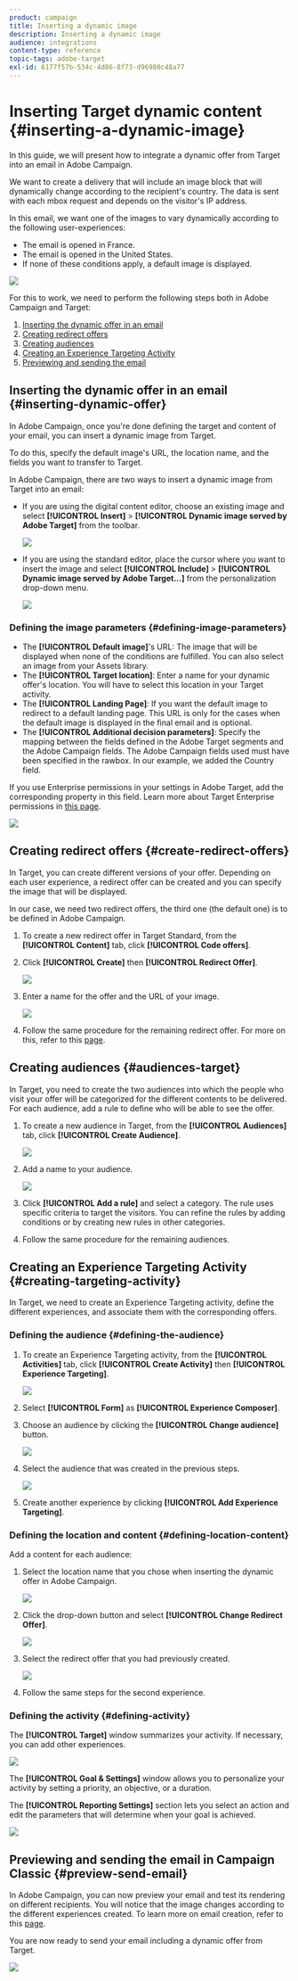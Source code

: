 ```yaml
---
product: campaign
title: Inserting a dynamic image
description: Inserting a dynamic image
audience: integrations
content-type: reference
topic-tags: adobe-target
exl-id: 6177f57b-534c-4d86-8f73-d96980c48a77
---
```

# Inserting Target dynamic content {#inserting-a-dynamic-image}

In this guide, we will present how to integrate a dynamic offer from Target into an email in Adobe Campaign.

We want to create a delivery that will include an image block that will dynamically change according to the recipient's country. The data is sent with each mbox request and depends on the visitor's IP address.

In this email, we want one of the images to vary dynamically according to the following user-experiences:

* The email is opened in France.
* The email is opened in the United States.
* If none of these conditions apply, a default image is displayed.

![](assets/target_4.png)

For this to work, we need to perform the following steps both in Adobe Campaign and Target:

1. [Inserting the dynamic offer in an email](../../integrations/using/inserting-a-dynamic-image.md#inserting-dynamic-offer)
1. [Creating redirect offers](../../integrations/using/inserting-a-dynamic-image.md#create-redirect-offers)
1. [Creating audiences](../../integrations/using/inserting-a-dynamic-image.md#audiences-target)
1. [Creating an Experience Targeting Activity](../../integrations/using/inserting-a-dynamic-image.md#creating-targeting-activity)
1. [Previewing and sending the email](../../integrations/using/inserting-a-dynamic-image.md#preview-send-email)

## Inserting the dynamic offer in an email {#inserting-dynamic-offer}

In Adobe Campaign, once you're done defining the target and content of your email, you can insert a dynamic image from Target.

To do this, specify the default image's URL, the location name, and the fields you want to transfer to Target.

In Adobe Campaign, there are two ways to insert a dynamic image from Target into an email:

* If you are using the digital content editor, choose an existing image and select **[!UICONTROL Insert]** > **[!UICONTROL Dynamic image served by Adobe Target]** from the toolbar.

   ![](assets/target_5.png)

* If you are using the standard editor, place the cursor where you want to insert the image and select **[!UICONTROL Include]** > **[!UICONTROL Dynamic image served by Adobe Target...]** from the personalization drop-down menu.

   ![](assets/target_12.png)

### Defining the image parameters {#defining-image-parameters}

* The **[!UICONTROL Default image]**'s URL: The image that will be displayed when none of the conditions are fulfilled. You can also select an image from your Assets library.
* The **[!UICONTROL Target location]**: Enter a name for your dynamic offer's location. You will have to select this location in your Target activity.
* The **[!UICONTROL Landing Page]**: If you want the default image to redirect to a default landing page. This URL is only for the cases when the default image is displayed in the final email and is optional.
* The **[!UICONTROL Additional decision parameters]**: Specify the mapping between the fields defined in the Adobe Target segments and the Adobe Campaign fields. The Adobe Campaign fields used must have been specified in the rawbox. In our example, we added the Country field.

If you use Enterprise permissions in your settings in Adobe Target, add the corresponding property in this field. Learn more about Target Enterprise permissions in [this page](https://experienceleague.adobe.com/docs/target/using/administer/manage-users/enterprise/properties-overview.html).

![](assets/target_13.png)

## Creating redirect offers {#create-redirect-offers}

In Target, you can create different versions of your offer. Depending on each user experience, a redirect offer can be created and you can specify the image that will be displayed.

In our case, we need two redirect offers, the third one (the default one) is to be defined in Adobe Campaign.

1. To create a new redirect offer in Target Standard, from the **[!UICONTROL Content]** tab, click **[!UICONTROL Code offers]**.

1. Click **[!UICONTROL Create]** then **[!UICONTROL Redirect Offer]**.

   ![](assets/target_9.png)

1. Enter a name for the offer and the URL of your image.

   ![](assets/target_6.png)

1. Follow the same procedure for the remaining redirect offer. For more on this, refer to this [page](https://experienceleague.adobe.com/docs/target/using/experiences/offers/offer-redirect.html).

## Creating audiences {#audiences-target}

In Target, you need to create the two audiences into which the people who visit your offer will be categorized for the different contents to be delivered. For each audience, add a rule to define who will be able to see the offer.

1. To create a new audience in Target, from the **[!UICONTROL Audiences]** tab, click **[!UICONTROL Create Audience]**.

   ![](assets/audiences_1.png)

1. Add a name to your audience.

   ![](assets/audiences_2.png)

1. Click **[!UICONTROL Add a rule]** and select a category. The rule uses specific criteria to target the visitors. You can refine the rules by adding conditions or by creating new rules in other categories.

1. Follow the same procedure for the remaining audiences.

## Creating an Experience Targeting Activity {#creating-targeting-activity}

In Target, we need to create an Experience Targeting activity, define the different experiences, and associate them with the corresponding offers.

### Defining the audience {#defining-the-audience}

1. To create an Experience Targeting activity, from the **[!UICONTROL Activities]** tab, click **[!UICONTROL Create Activity]** then **[!UICONTROL Experience Targeting]**.

   ![](assets/target_10.png)

1. Select **[!UICONTROL Form]** as **[!UICONTROL Experience Composer]**.

1. Choose an audience by clicking the **[!UICONTROL Change audience]** button.

   ![](assets/target_10_2.png)

1. Select the audience that was created in the previous steps.

   ![](assets/target_10_3.png)

1. Create another experience by clicking **[!UICONTROL Add Experience Targeting]**.

### Defining the location and content {#defining-location-content}

Add a content for each audience:

1. Select the location name that you chose when inserting the dynamic offer in Adobe Campaign.

   ![](assets/target_15.png)

1. Click the drop-down button and select **[!UICONTROL Change Redirect Offer]**.

   ![](assets/target_content.png)

1. Select the redirect offer that you had previously created.

   ![](assets/target_content_2.png)

1. Follow the same steps for the second experience.

### Defining the activity {#defining-activity}

The **[!UICONTROL Target]** window summarizes your activity. If necessary, you can add other experiences.

   ![](assets/target_experience.png)

The **[!UICONTROL Goal & Settings]** window allows you to personalize your activity by setting a priority, an objective, or a duration.

The **[!UICONTROL Reporting Settings]** section lets you select an action and edit the parameters that will determine when your goal is achieved.

   ![](assets/target_experience_2.png)

## Previewing and sending the email in Campaign Classic {#preview-send-email}

In Adobe Campaign, you can now preview your email and test its rendering on different recipients. You will notice that the image changes according to the different experiences created. To learn more on email creation, refer to this [page](../../../common/delivery/using/email/defining-the-email-content.md).

You are now ready to send your email including a dynamic offer from Target.

   ![](assets/target_20.png)
